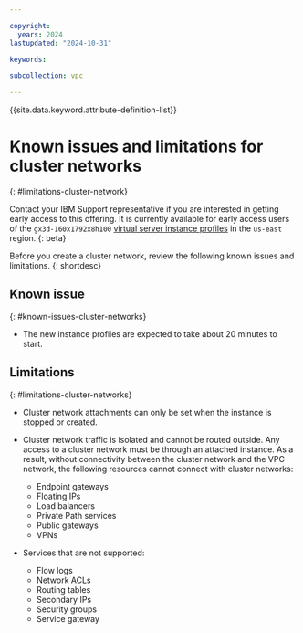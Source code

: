 ```yaml
---

copyright:
  years: 2024
lastupdated: "2024-10-31"

keywords:

subcollection: vpc

---
```


{{site.data.keyword.attribute-definition-list}}

# Known issues and limitations for cluster networks
{: #limitations-cluster-network}

Contact your IBM Support representative if you are interested in getting early access to this offering. It is currently available for early access users of the `gx3d-160x1792x8h100` [virtual server instance profiles](/docs/vpc?topic=vpc-profiles#gpu) in the `us-east` region.
{: beta}

Before you create a cluster network, review the following known issues and limitations.
{: shortdesc}

## Known issue
{: #known-issues-cluster-networks}

- The new instance profiles are expected to take about 20 minutes to start.

## Limitations
{: #limitations-cluster-networks}

- Cluster network attachments can only be set when the instance is stopped or created.
- Cluster network traffic is isolated and cannot be routed outside. Any access to a cluster network must be through an attached instance. As a result, without connectivity between the cluster network and the VPC network, the following resources cannot connect with cluster networks:
   - Endpoint gateways
   - Floating IPs
   - Load balancers
   - Private Path services
   - Public gateways
   - VPNs

- Services that are not supported:
   * Flow logs
   * Network ACLs
   * Routing tables
   * Secondary IPs
   * Security groups
   * Service gateway
